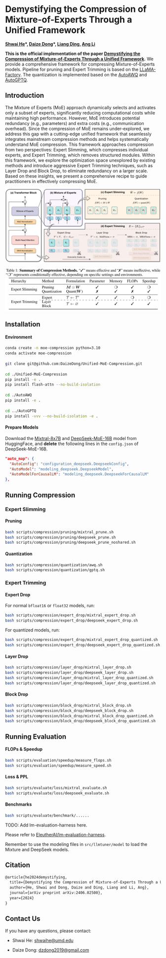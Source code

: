 # Demystifying the Compression of Mixture-of-Experts Through a Unified Framework

**[Shwai He](https://shwai-he.github.io/)\*, [Daize Dong](https://daizedong.github.io/)\*, [Liang Ding](https://liamding.cc/), [Ang Li](https://www.ang-li.com/)**

**This is the official implementation of the paper [Demystifying the Compression of Mixture-of-Experts Through a Unified Framework](https://arxiv.org/abs/2406.02500).** We provide a comprehensive framework for compressing Mixture-of-Experts models. Pipeline for pruning and Expert Trimming is based on the [LLaMA-Factory](https://github.com/hiyouga/LLaMA-Factory). The quantization is implemented based on the [AutoAWQ](https://github.com/casper-hansen/AutoAWQ) and [AutoGPTQ](https://github.com/AutoGPTQ/AutoGPTQ).

## Introduction

The Mixture of Experts (MoE) approach dynamically selects and activates only a subset of experts, significantly reducing computational costs while maintaining high performance. However, MoE introduces potential redundancy (e.g., parameters) and extra costs (e.g., communication overhead). Since the compression of MoE remains under-explored, we address this gap with a cutting-edge unified framework that seamlessly integrates mainstream compression methods and helps systematically understand MoE compression. This framework approaches compression from two perspectives: Expert Slimming, which compresses individual experts, and Expert Trimming, which removes structured modules. Within this framework, we explore the optimization space unexplored by existing methods
and introduce aggressive Expert Trimming techniques, such as Layer Drop and Block Drop, to eliminate redundancy on a larger scale. Based on these insights, we present a comprehensive recipe to guide practitioners in effectively compressing MoE.

![unified-view.svg](unified-view.svg)

![unified-view-table.svg](unified-view-table.svg)

## Installation

#### Environment

```bash
conda create -n moe-compression python=3.10
conda activate moe-compression

git clone git@github.com:DaizeDong/Unified-MoE-Compression.git

cd ./Unified-MoE-Compression
pip install -e .
pip install flash-attn --no-build-isolation

cd ./AutoAWQ
pip install -e .

cd ../AutoGPTQ
pip install -vvv --no-build-isolation -e .
```

#### Prepare Models

Download the [Mixtral-8x7B](https://huggingface.co/mistralai/Mixtral-8x7B-v0.1) and [DeepSeek-MoE-16B](https://huggingface.co/deepseek-ai/deepseek-moe-16b-base) model from HuggingFace, and **delete** the following lines in the `config.json` of DeepSeek-MoE-16B.

```json
"auto_map": {
  "AutoConfig": "configuration_deepseek.DeepseekConfig",
  "AutoModel": "modeling_deepseek.DeepseekModel",
  "AutoModelForCausalLM": "modeling_deepseek.DeepseekForCausalLM"
},
```

## Running Compression

### Expert Slimming

#### Pruning

```bash
bash scripts/compression/pruning/mixtral_prune.sh
bash scripts/compression/pruning/deepseek_prune.sh
bash scripts/compression/pruning/deepseek_prune_noshared.sh
```

#### Quantization

```bash
bash scripts/compression/quantization/awq.sh
bash scripts/compression/quantization/gptq.sh
```

### Expert Trimming

#### Expert Drop

For normal `bfloat16` or `float32` models, run:

```bash
bash scripts/compression/expert_drop/mixtral_expert_drop.sh
bash scripts/compression/expert_drop/deepseek_expert_drop.sh
```

For quantized models, run:

```bash
bash scripts/compression/expert_drop/mixtral_expert_drop_quantized.sh
bash scripts/compression/expert_drop/deepseek_expert_drop_quantized.sh
```

#### Layer Drop

```bash
bash scripts/compression/layer_drop/mixtral_layer_drop.sh
bash scripts/compression/layer_drop/deepseek_layer_drop.sh
bash scripts/compression/layer_drop/mixtral_layer_drop_quantized.sh
bash scripts/compression/layer_drop/deepseek_layer_drop_quantized.sh
```

#### Block Drop

```bash
bash scripts/compression/block_drop/mixtral_block_drop.sh
bash scripts/compression/block_drop/deepseek_block_drop.sh
bash scripts/compression/block_drop/mixtral_block_drop_quantized.sh
bash scripts/compression/block_drop/deepseek_block_drop_quantized.sh
```

## Running Evaluation

#### FLOPs & Speedup

```bash
bash scripts/evaluation/speedup/measure_flops.sh
bash scripts/evaluation/speedup/measure_speed.sh
```

#### Loss & PPL

```bash
bash scripts/evaluate/loss/mixtral_evaluate.sh
bash scripts/evaluate/loss/deepseek_evaluate.sh
```

#### Benchmarks

```bash
bash scripts/evaluate/benchmark/......
```

TODO: Add lm-evaluation-harness here.

Please refer to [EleutherAI/lm-evaluation-harness](https://github.com/EleutherAI/lm-evaluation-harness).

Remember to use the modeling files in `src/llmtuner/model` to load the Mixture and DeepSeek models.

## Citation

```latex
@article{he2024demystifying,
  title={Demystifying the Compression of Mixture-of-Experts Through a Unified Framework},
  author={He, Shwai and Dong, Daize and Ding, Liang and Li, Ang},
  journal={arXiv preprint arXiv:2406.02500},
  year={2024}
}
```

## Contact Us

If you have any questions, please contact:

- Shwai He: shwaihe@umd.edu

- Daize Dong: dzdong2019@gmail.com
